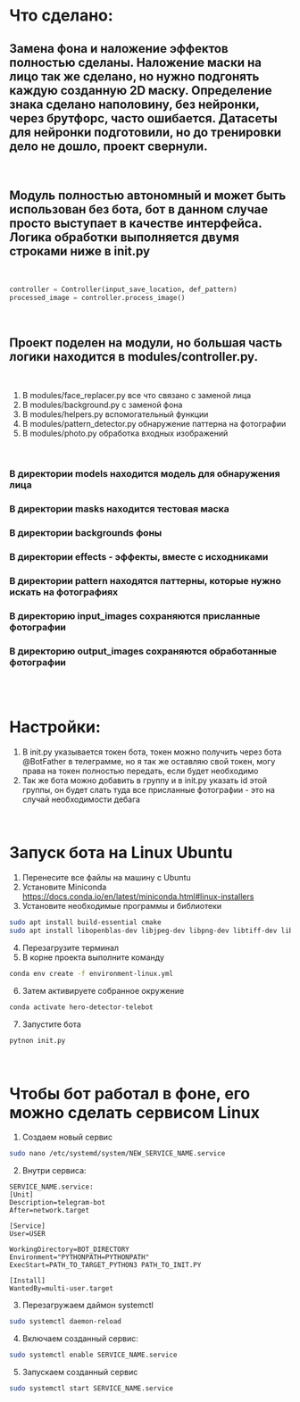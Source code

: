 # Что сделано:
## Замена фона и наложение эффектов полностью сделаны. Наложение маски на лицо так же сделано, но нужно подгонять каждую созданную 2D маску. Определение знака сделано наполовину, без нейронки, через брутфорс, часто ошибается. Датасеты для нейронки подготовили, но до тренировки дело не дошло, проект свернули. 

<br>

## Модуль полностью автономный и может быть использован без бота, бот в данном случае просто выступает в качестве интерфейса. Логика обработки выполняется двумя строками ниже в init.py

<br>

```python
controller = Controller(input_save_location, def_pattern)
processed_image = controller.process_image()
```
<br>

## Проект поделен на модули, но большая часть логики находится в modules/controller.py.

<br>

1) В modules/face_replacer.py все что связано с заменой лица
2) В modules/background.py c заменой фона
3) В modules/helpers.py вспомогательный функции
4) В modules/pattern_detector.py обнаружение паттерна на фотографии
5) В modules/photo.py обработка входных изображений

<br>

### В директории models находится модель для обнаружения лица
### В директории masks находится тестовая маска
### В директории backgrounds фоны
### В директории effects - эффекты, вместе с исходниками
### В директории pattern находятся паттерны, которые нужно искать на фотографиях
### В директорию input_images сохраняются присланные фотографии
### В директорию output_images сохраняются обработанные фотографии

<br>
<br>

# Настройки:
1) В init.py указывается токен бота, токен можно получить через бота @BotFather в телеграмме, но я так же оставляю свой токен, могу права на токен полностью передать, если будет необходимо
2) Так же бота можно добавить в группу и в init.py указать id этой группы, он будет слать туда все присланные фотографии - это на случай необходимости дебага

<br>

# Запуск бота на Linux Ubuntu

01) Перенесите все файлы на машину с Ubuntu
02) Установите Miniconda https://docs.conda.io/en/latest/miniconda.html#linux-installers
03) Установите необходимые программы и библиотеки<br>
```bash
sudo apt install build-essential cmake
sudo apt install libopenblas-dev libjpeg-dev libpng-dev libtiff-dev libgif-dev
```
04) Перезагрузите терминал
05) В корне проекта выполните команду<br>
```bash 
conda env create -f environment-linux.yml
```
06) Затем активируете собранное окружение<br>
```bash
conda activate hero-detector-telebot
```
07) Запустите бота<br>
```bash
pytnon init.py
```

<br>

# Чтобы бот работал в фоне, его можно сделать сервисом Linux

01) Создаем новый сервис<br>
```bash
sudo nano /etc/systemd/system/NEW_SERVICE_NAME.service
```
02) Внутри сервиса:

```
SERVICE_NAME.service:
[Unit]
Description=telegram-bot
After=network.target

[Service]
User=USER

WorkingDirectory=BOT_DIRECTORY
Environment="PYTHONPATH=PYTHONPATH"
ExecStart=PATH_TO_TARGET_PYTHON3 PATH_TO_INIT.PY

[Install]
WantedBy=multi-user.target
```

03) Перезагружаем даймон systemctl
```bash
sudo systemctl daemon-reload
```

04) Включаем созданный сервис:
```bash
sudo systemctl enable SERVICE_NAME.service
```

05) Запускаем созданный сервис

```bash
sudo systemctl start SERVICE_NAME.service
```